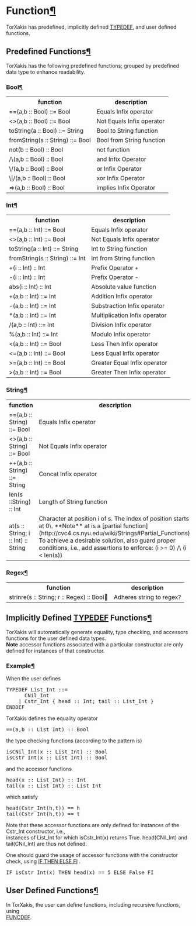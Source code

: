<a name="Function"></a>

# Function[¶](#Function)

TorXakis has predefined, implicitly defined [TYPEDEF](TypeDefs), and user defined functions.

<a name="Predefined-Functions"></a>

## Predefined Functions[¶](#Predefined-Functions)

TorXakis has the following predefined functions; grouped by predefined data type to enhance readability.

<a name="Bool"></a>

### Bool[¶](#Bool)

<table>

<tbody>

<tr>

<th>function  
</th>

<th>description  
</th>

</tr>

<tr>

<td>==(a,b :: Bool) ::= Bool  
</td>

<td>Equals Infix operator  
</td>

</tr>

<tr>

<td><>(a,b :: Bool) ::= Bool  
</td>

<td>Not Equals Infix operator  
</td>

</tr>

<tr>

<td>toString(a :: Bool) ::= String  
</td>

<td>Bool to String function  
</td>

</tr>

<tr>

<td>fromString(s :: String) ::= Bool  
</td>

<td>Bool from String function  
</td>

</tr>

<tr>

<td>not(b :: Bool) :: Bool  
</td>

<td>not function  
</td>

</tr>

<tr>

<td>/\(a,b :: Bool) :: Bool  
</td>

<td>and Infix Operator  
</td>

</tr>

<tr>

<td>\/(a,b :: Bool) :: Bool  
</td>

<td>or Infix Operator  
</td>

</tr>

<tr>

<td>\|/(a,b :: Bool) :: Bool  
</td>

<td>xor Infix Operator  
</td>

</tr>

<tr>

<td>=>(a,b :: Bool) :: Bool  
</td>

<td>implies Infix Operator  
</td>

</tr>

</tbody>

</table>

<a name="Int"></a>

### Int[¶](#Int)

<table>

<tbody>

<tr>

<th>function  
</th>

<th>description  
</th>

</tr>

<tr>

<td>==(a,b :: Int) ::= Bool  
</td>

<td>Equals Infix operator  
</td>

</tr>

<tr>

<td><>(a,b :: Int) ::= Bool  
</td>

<td>Not Equals Infix operator  
</td>

</tr>

<tr>

<td>toString(a :: Int) ::= String  
</td>

<td>Int to String function  
</td>

</tr>

<tr>

<td>fromString(s :: String) ::= Int  
</td>

<td>Int from String function  
</td>

</tr>

<tr>

<td>+(i :: Int) :: Int  
</td>

<td>Prefix Operator +  
</td>

</tr>

<tr>

<td>-(i :: Int) :: Int  
</td>

<td>Prefix Operator -  
</td>

</tr>

<tr>

<td>abs(i :: Int) :: Int  
</td>

<td>Absolute value function  
</td>

</tr>

<tr>

<td>+(a,b :: Int) ::= Int  
</td>

<td>Addition Infix operator  
</td>

</tr>

<tr>

<td>-(a,b :: Int) ::= Int  
</td>

<td>Substraction Infix operator  
</td>

</tr>

<tr>

<td>*(a,b :: Int) ::= Int  
</td>

<td>Multiplication Infix operator  
</td>

</tr>

<tr>

<td>/(a,b :: Int) ::= Int  
</td>

<td>Division Infix operator  
</td>

</tr>

<tr>

<td>%(a,b :: Int) ::= Int  
</td>

<td>Modulo Infix operator  
</td>

</tr>

<tr>

<td><(a,b :: Int) ::= Bool  
</td>

<td>Less Then Infix operator  
</td>

</tr>

<tr>

<td><=(a,b :: Int) ::= Bool  
</td>

<td>Less Equal Infix operator  
</td>

</tr>

<tr>

<td>>=(a,b :: Int) ::= Bool  
</td>

<td>Greater Equal Infix operator  
</td>

</tr>

<tr>

<td>>(a,b :: Int) ::= Bool  
</td>

<td>Greater Then Infix operator  
</td>

</tr>

</tbody>

</table>

<a name="String"></a>

### String[¶](#String)

<table>

<tbody>

<tr>

<th>function  
</th>

<th>description  
</th>

</tr>

<tr>

<td>==(a,b :: String) ::= Bool  
</td>

<td>Equals Infix operator  
</td>

</tr>

<tr>

<td><>(a,b :: String) ::= Bool  
</td>

<td>Not Equals Infix operator  
</td>

</tr>

<tr>

<td>++(a,b :: String) ::= String  
</td>

<td>Concat Infix operator  
</td>

</tr>

<tr>

<td>len(s ::String) :: Int  
</td>

<td>Length of String function  
</td>

</tr>

<tr>

<td>at(s :: String; i :: Int) :: String  
</td>

<td>Character at position i of s.  
The index of position starts at 0\.  
**Note** at is a [partial function](http://cvc4.cs.nyu.edu/wiki/Strings#Partial_Functions).  
To achieve a desirable solution, also guard proper conditions,  
i.e., add assertions to enforce: (i >= 0) /\ (i < len(s))  
</td>

</tr>

</tbody>

</table>

<a name="Regex"></a>

### Regex[¶](#Regex)

<table>

<tbody>

<tr>

<th>function  
</th>

<th>description  
</th>

</tr>

<tr>

<td>strinre(s :: String; r :: Regex) :: Bool  
</td>

<td>Adheres string to regex?  
</td>

</tr>

</tbody>

</table>

<a name="Implicitly-Defined-TYPEDEF-Functions"></a>

## Implicitly Defined [TYPEDEF](TypeDefs) Functions[¶](#Implicitly-Defined-TYPEDEF-Functions)

TorXakis will automatically generate equality, type checking, and accessors functions for the user defined data types.  
**Note** accessor functions associated with a particular constructor are only defined for instances of that constructor.

<a name="Example"></a>

### Example[¶](#Example)

When the user defines  

<pre>TYPEDEF List_Int ::=
      CNil_Int
    | Cstr_Int { head :: Int; tail :: List_Int }
ENDDEF
</pre>

TorXakis defines the equality operator  

<pre>==(a,b :: List_Int) :: Bool
</pre>

the type checking functions (according to the pattern is<constructorName>)  

<pre>isCNil_Int(x :: List_Int) :: Bool
isCstr_Int(x :: List_Int) :: Bool 
</pre>

and the accessor functions  

<pre>head(x :: List_Int) :: Int
tail(x :: List_Int) :: List_Int
</pre>

which satisfy  

<pre>head(Cstr_Int(h,t)) == h
tail(Cstr_Int(h,t)) == t
</pre>

Note that these accessor functions are only defined for instances of the Cstr_Int constructor, i.e.,  
instances of List_Int for which isCstr_Int(x) returns True. head(CNil_Int) and tail(CNil_Int) are thus not defined.

One should guard the usage of accessor functions with the constructor check, using [IF THEN ELSE FI](IteValExpr) .  

<pre>IF isCstr_Int(x) THEN head(x) == 5 ELSE False FI
</pre>

<a name="User-Defined-Functions"></a>

## User Defined Functions[¶](#User-Defined-Functions)

In TorXakis, the user can define functions, including recursive functions, using  
[FUNCDEF](FuncDefs).